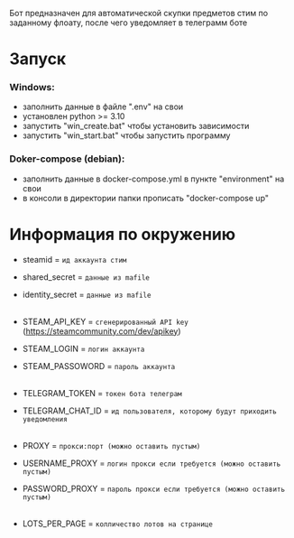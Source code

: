 Бот предназначен для автоматической скупки предметов стим по заданному флоату, после чего уведомляет в телеграмм боте

# Запуск
### Windows:
 - заполнить данные в файле ".env" на свои
 - установлен python >= 3.10 
 - запустить "win_create.bat" чтобы установить зависимости 
 - запустить "win_start.bat" чтобы запустить программу 

### Doker-compose (debian):
 - заполнить данные в docker-compose.yml в пункте "environment" на свои
 - в консоли в директории папки прописать "docker-compose up"



# Информация по окружению

* steamid =  `ид аккаунта стим`
* shared_secret = `данные из mafile`
* identity_secret = `данные из mafile`
<br><br>

* STEAM_API_KEY = `сгенерированный API key` (https://steamcommunity.com/dev/apikey)
* STEAM_LOGIN = `логин аккаунта`
* STEAM_PASSOWORD = `пароль аккаунта`
<br><br>

* TELEGRAM_TOKEN = `токен бота телеграм`
* TELEGRAM_CHAT_ID = `ид пользователя, которому будут приходить уведомления`
<br><br>

* PROXY = `прокси:порт (можно оставить пустым)`
* USERNAME_PROXY = `логин прокси если требуется (можно оставить пустым)`
* PASSWORD_PROXY = `пароль прокси если требуется (можно оставить пустым)`
<br><br>

* LOTS_PER_PAGE = `колличество лотов на странице`
